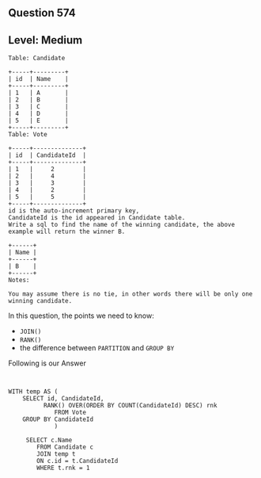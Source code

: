## Question 574 
## Level: Medium 

```
Table: Candidate

+-----+---------+
| id  | Name    |
+-----+---------+
| 1   | A       |
| 2   | B       |
| 3   | C       |
| 4   | D       |
| 5   | E       |
+-----+---------+  
Table: Vote

+-----+--------------+
| id  | CandidateId  |
+-----+--------------+
| 1   |     2        |
| 2   |     4        |
| 3   |     3        |
| 4   |     2        |
| 5   |     5        |
+-----+--------------+
id is the auto-increment primary key,
CandidateId is the id appeared in Candidate table.
Write a sql to find the name of the winning candidate, the above example will return the winner B.

+------+
| Name |
+------+
| B    |
+------+
Notes:

You may assume there is no tie, in other words there will be only one winning candidate.
``` 

In this question, the points we need to know:
 * `JOIN()` 
 * `RANK()` 
 * the difference between `PARTITION` and `GROUP BY` 


Following is our Answer

```

        
WITH temp AS ( 
    SELECT id, CandidateId, 
          RANK() OVER(ORDER BY COUNT(CandidateId) DESC) rnk 
             FROM Vote 
    GROUP BY CandidateId
             ) 
             
     SELECT c.Name 
        FROM Candidate c 
        JOIN temp t 
        ON c.id = t.CandidateId
        WHERE t.rnk = 1

````



